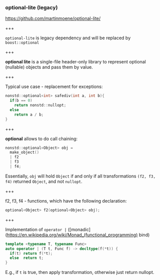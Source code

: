 ### optional-lite (legacy)

https://github.com/martinmoene/optional-lite/

+++

`optional-lite` is legacy dependency and will be replaced by `boost::optional`

+++

**optional lite** is a single-file header-only library to represent optional (nullable) objects and pass them by value.

+++

Typical use case - replacement for exceptions:

```C++
nonstd::optional<int> safediv(int a, int b){
  if(b == 0)
    return nonstd::nullopt;
  else
    return a / b;
}
```

+++

**optional** allows to do call chaining:

```C++
nonstd::optional<Object> obj =
  make_object()
  | f2
  | f3
  | f4;
```

Essentially, `obj` will hold `Object` if and only if all transformations `(f2, f3, f4)` returned `Object`, and not `nullopt`.

+++

f2, f3, f4 - functions, which have the following declaration:

```C++
optional<Object> f2(optional<Object> obj);
```


+++

Implementation of `operator |` ([monadic](https://en.wikipedia.org/wiki/Monad_(functional_programming) bind)
```C++
template <typename T, typename Func>
auto operator | (T t, Func f) -> decltype(f(*t)) {
  if(t) return f(*t);
  else  return t;
}
```

E.g., if `t` is true, then apply transformation, otherwise just return nullopt.
